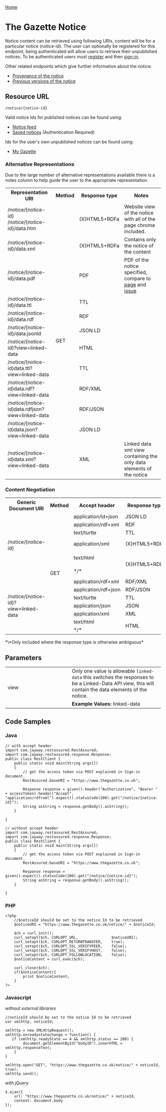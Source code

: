 [Home](../home.md)
# The Gazette Notice #
Notice content can be retrieved using following URIs, content will be for a particular notice (notice-id).
The user can optionally be registered for this endpoint, being authenticated will allow users to retrieve their unpublished notices. To be authenticated users must [register](../authentication/registration.md) and then [sign-in](../authentication/sign-in.md).

Other related endpoints which give further information about the notice:

- [Provenance of the notice](notice-provenance.md)
- [Previous versions of the notice](notice-version.md)

## Resource URL ##

`/notice/{notice-id}`
 
Valid notice Ids for published notices can be found using:

- [Notice feed](notice-feed.md)
- [Saved notices](../mygazette/mygazette.md) (Authentication Required)

Ids for the user's own unpublished notices can be found using:

- [My Gazette](../mygazette/mygazette.md)

### Alternative Representations ###
Due to the large number of alternative representations available there is a notes column to help guide the user to the appropriate representation.

<table>
<tr>
<th>Representation URI</th>
<th>Method</th>
<th>Response type</th>
<th>Notes</th>
</tr>
<tr>
<td>​​/notice/{notice-id}<br />/notice/{notice-id}/data.htm</td>
<td rowspan=14>GET</td>
<td>(X)HTML5+RDFa</td>
<td>Website view of the notice with all of the page chrome included.</td>
</tr>

<tr>
<td>/notice/{notice-id}/data.xml</td>

<td>(X)HTML5+RDFa</td>
<td>Contains only the notice of the content</td>
</tr>
<tr>
<td>/notice/{notice-id}/data.pdf</td>
<td>PDF</td>
<td>PDF of the notice specified, compare to <a href="../publication/pdf-publication.md">page</a> and <a href="../publication/pdf-publication.md">issue</a></td>
</tr>
<tr>
<td>/notice/{notice-id}/data.ttl</td>
<td>TTL</td>
<td></td>
</tr>

<tr>
<td>​​/notice/{notice-id}/data.rdf</td>
<td>RDF</td>
<td></td>
</tr>
<tr>
<td>/notice/{notice-id}/data.jsonld</td>
<td>JSON LD</td>
<td></td>
</tr>
<tr>
<td>/notice/{notice-id}?view=linked-data</td>
<td>HTML</td>
<td></td>
</tr>
<tr>
<td>​​​​/notice/{notice-id}data.ttl?view=linked-data</td>
<td>TTL</td>
<td></td>
</tr>
<tr>
<td>​​​​/notice/{notice-id}data.rdf?view=linked-data</td>
<td>RDF/XML</td>
<td></td>
</tr>
<tr>
<td>​​/notice/{notice-id}data.rdfjson?view=linked-data</td>
<td>RDF/JSON</td>
<td></td>
</tr>

<tr>
<td>/notice/{notice-id}data.json?view=linked-data</td>
<td>JSON LD</td>
<td></td>
</tr>
<tr>
<td>​​/notice/{notice-id}data.xml?view=linked-data</td>
<td>XML</td>
<td>Linked data xml view containing the only data elements of the notice</td>
</tr>
</table>

### Content Negotiation ###

<table>
<tr>
<th>Generic Document URI</th>
<th>Method</th>
<th>Accept header​</th>
<th>Response type</th>
<th>Matching Representation*</th>
</tr>
<tr>
<td rowspan=6>/notice/{notice-id}</td>
<td rowspan=13>GET</td>
<td>application/ld+json</td>
<td>JSON LD</td>
<td></td>
</tr>
<tr>
<td>​application/rdf+xml</td>
<td>​RDF</td>
<td></td>
</tr>
<tr>
<td>text/turtle</td>
<td>​TTL</td>
<td></td>
</tr>
<tr>
<td>application/xml</td>
<td>(X)HTML5+RDFa</td>
<td>/notice/{notice-id}/data.xml</td>
</tr>
<tr>
<td>text/html</td>
<td rowspan=2>(X)HTML5+RDFa</td>
<td rowspan=2>/notice/{notice-id}<br/>/notice/{notice-id}/data.htm</td>
</tr>
<tr>
<td>*/*</td>
</tr>

<tr>
<td rowspan=7>/notice/{notice-id}?view=linked-data</td>
<td>​application/rdf+xml</td>
<td>RDF/XML</td>
<td></td>
</tr>
<tr>
<td>​application/rdf+json</td>
<td>RDF/JSON</td>
<td></td>
</tr>
<tr>
<td>text/turtle</td>
<td>TTL</td>
<td></td>
</tr>
<tr>
<td>application/json</td>
<td>JSON</td>
<td></td>
</tr>
<tr>
<td>​application/xml</td>
<td>XML</td>
<td></td>
</tr>
<tr>
<td>​text/html</td>
<td rowspan=2>HTML</td>
<td rowspan=2></td>
</tr>
<tr>
<td>*/*</td>
</tr>
</table>
*\*Only included where the response type is otherwise ambiguous*

## Parameters ##
<table>
<tr>
<td rowspan=2 style="width:12em">view</td>
<td>Only one value is allowable <code>linked-data</code> this switches the responses to be a Linked-Data API view</a>, this will contain the data elements of the notice.</td>
</tr>
<tr>
<td><b>Example Values:</b> linked-data</td>
</tr>
</table>

## Code Samples ##

###	Java ###
	// with accept header
	import com.jayway.restassured.RestAssured;
	import com.jayway.restassured.response.Response;
	public class RestClient {
		public static void main(String args[])
		{
			// get the access token via POST explained in Sign-in document.
		   	RestAssured.baseURI = "https://www.thegazette.co.uk";
		   	
		   	Response response = given().header("Authorization", "Bearer " + accessToken).header("Accept", "application/rdf+xml").expect().statusCode(200).get("/notice/{notice-id}");
			String asString = response.getBody().asString();
	    }
	
	}
	
	// without accept header
	import com.jayway.restassured.RestAssured;
	import com.jayway.restassured.response.Response;
	public class RestClient {
		public static void main(String args[])
		{
			// get the access token via POST explained in Sign-in document.
		   	RestAssured.baseURI = "https://www.thegazette.co.uk";
	
	    	Response response = given().expect().statusCode(200).get("/notice/{notice-id}");
			String asString = response.getBody().asString();
	    }

	}



### PHP ###
	<?php
		//$noticeId should be set to the notice Id to be retrieved
		$noticeURI = "https://www.thegazette.co.uk/notice/" + $noticeId;

		$ch = curl_init();
		curl_setopt($ch, CURLOPT_URL,				$noticeURI);
		curl_setopt($ch, CURLOPT_RETURNTRANSFER,	true);
		curl_setopt($ch, CURLOPT_SSL_VERIFYPEER,	false);
		curl_setopt($ch, CURLOPT_SSL_VERIFYHOST,	false);
		curl_setopt($ch, CURLOPT_FOLLOWLOCATION,	false);
		$noticeContent = curl_exec($ch);
		
		curl_close($ch);
		if($noticeContent){
			print $noticeContent;
		}
	?>

### Javascript ###
*without external libraries*

	//noticeId should be set to the notice Id to be retrieved	    
	var xmlhttp, noticeId;
		
	xmlhttp = new XMLHttpRequest();
    xmlhttp.onreadystatechange = function() {
	   if (xmlhttp.readyState == 4 && xmlhttp.status == 200) {
            document.getElementById("bodyID").innerHTML = xmlhttp.responseText;
        }
    }

    xmlhttp.open("GET", "https://www.thegazette.co.uk/notice/" + noticeId, true);
    xmlhttp.send();

*with jQuery* 

	$.ajax({
	    url: "https://www.thegazette.co.uk/notice/" + noticeId,
	    context: document.body
	});